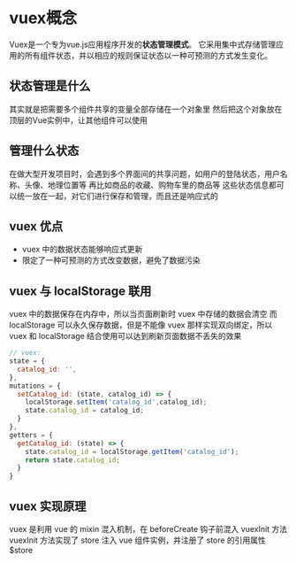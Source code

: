 # vuex概念

Vuex是一个专为vue.js应用程序开发的**状态管理模式**。
它采用集中式存储管理应用的所有组件状态，并以相应的规则保证状态以一种可预测的方式发生变化。

## 状态管理是什么

其实就是把需要多个组件共享的变量全部存储在一个对象里
然后把这个对象放在顶层的Vue实例中，让其他组件可以使用

## 管理什么状态

在做大型开发项目时，会遇到多个界面间的共享问题，如用户的登陆状态，用户名称、头像、地理位置等
再比如商品的收藏、购物车里的商品等
这些状态信息都可以统一放在一起，对它们进行保存和管理，而且还是响应式的

## vuex 优点

- vuex 中的数据状态能够响应式更新
- 限定了一种可预测的方式改变数据，避免了数据污染

## vuex 与 localStorage 联用

vuex 中的数据保存在内存中，所以当页面刷新时 vuex 中存储的数据会清空
而 localStorage 可以永久保存数据，但是不能像 vuex 那样实现双向绑定，所以 vuex 和 localStorage 结合使用可以达到刷新页面数据不丢失的效果

```javascript
// vuex:
state = {
  catalog_id: '',
},
mutations = {
  setCatalog_id: (state, catalog_id) => {
    localStorage.setItem('catalog_id',catalog_id);
    state.catalog_id = catalog_id;
  }
},
getters = {
  getCatalog_id: (state) => {
    state.catalog_id = localStorage.getItem('catalog_id');
    return state.catalog_id;
  }
}
```

## vuex 实现原理

vuex 是利用 vue 的 mixin 混入机制，在 beforeCreate 钩子前混入 vuexInit 方法
vuexInit 方法实现了 store 注入 vue 组件实例，并注册了 store 的引用属性 $store
